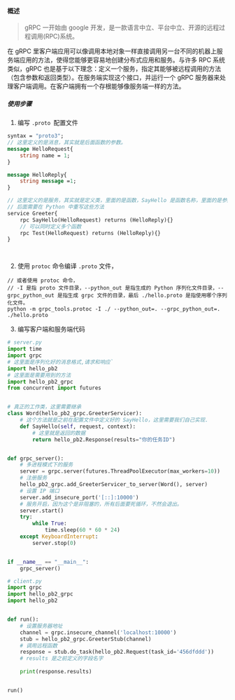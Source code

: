 #### 概述

> gRPC 一开始由 google 开发，是一款语言中立、平台中立、开源的远程过程调用(RPC)系统。

在 gRPC 里客户端应用可以像调用本地对象一样直接调用另一台不同的机器上服务端应用的方法，使得您能够更容易地创建分布式应用和服务。与许多 RPC 系统类似，gRPC 也是基于以下理念：定义一个服务，指定其能够被远程调用的方法（包含参数和返回类型）。在服务端实现这个接口，并运行一个 gRPC 服务器来处理客户端调用。在客户端拥有一个存根能够像服务端一样的方法。



##### 使用步骤

1. 编写 `.proto `配置文件

```protobuf
syntax = "proto3";
// 这里定义的是消息，其实就是后面函数的参数。
message HelloRequest{
	string name = 1;
}

message HelloReply{
	string message =1;
}

// 这里定义的是服务，其实就是定义类，里面的是函数，SayHello 是函数名称，里面的是参数。
// 后面需要在 Python 中重写这些方法
service Greeter{
	rpc SayHello(HelloRequest) returns (HelloReply){}
	// 可以同时定义多个函数
	rpc Test(HelloRequest) returns (HelloReply){}
}




```

2. 使用 `protoc` 命令编译 `.proto` 文件，

```shell
// 或者使用 protoc 命令，
// -I 是指 proto 文件目录，--python_out 是指生成的 Python 序列化文件目录，--grpc_python_out 是指生成 grpc 文件的目录，最后 ./hello.proto 是指使用哪个序列化文件。
python -m grpc_tools.protoc -I ./ --python_out=. --grpc_python_out=. ./hello.proto
```

3. 编写客户端和服务端代码

```python
# server.py
import time
import grpc
# 这里面是序列化好的消息格式,请求和响应`
import hello_pb2
# 这里面是需要用到的方法
import hello_pb2_grpc
from concurrent import futures


# 真正的工作类，这里需要继承 
class Word(hello_pb2_grpc.GreeterServicer):
	# 这个方法就是之前在配置文件中定义好的 SayHello，这里需要我们自己实现.
    def SayHello(self, request, context):
        # 这里就是返回的数据
        return hello_pb2.Response(results="你的任务ID")


def grpc_server():
    # 多进程模式下的服务
    server = grpc.server(futures.ThreadPoolExecutor(max_workers=10))
    # 注册服务
    hello_pb2_grpc.add_GreeterServicer_to_server(Word(), server)
    # 设置 IP 端口
    server.add_insecure_port('[::]:10000')
    # 服务开启，因为这个是非阻塞的，所有后面要死循环，不然会退出。
    server.start()
    try:
        while True:
            time.sleep(60 * 60 * 24)
    except KeyboardInterrupt:
        server.stop(0)


if __name__ == "__main__":
    grpc_server()

```

```python
# client.py
import grpc
import hello_pb2_grpc
import hello_pb2


def run():
    # 设置服务器地址
    channel = grpc.insecure_channel('localhost:10000')
    stub = hello_pb2_grpc.GreeterStub(channel)
    # 调用远程函数
    response = stub.do_task(hello_pb2.Request(task_id='456dfddd'))
    # results 是之前定义的字段名字
    
    print(response.results)


run()

```

